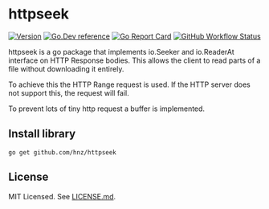 # httpseek

[![Version](https://img.shields.io/github/v/tag/hnz/httpseek?label=version&sort=semver&style=for-the-badge)](https://github.com/hnz/httpseek/tags)
[![Go.Dev reference](https://img.shields.io/badge/go.dev-reference-blue?logo=go&logoColor=white&style=for-the-badge)](https://pkg.go.dev/github.com/hnz/httpseek#section-readme)
[![Go Report Card](https://goreportcard.com/badge/github.com/hnz/httpseek?style=for-the-badge)](https://goreportcard.com/report/github.com/hnz/httpseek)
[![GitHub Workflow Status](https://img.shields.io/github/actions/workflow/status/hnz/httpseek/go.yml?style=for-the-badge)](https://github.com/hnz/httpseek/actions/workflows/go.yml)

httpseek is a go package that implements io.Seeker and io.ReaderAt interface on HTTP Response bodies.
This allows the client to read parts of a file without downloading it entirely.

To achieve this the HTTP Range request is used. If the HTTP server does not support this,
the request will fail.

To prevent lots of tiny http request a buffer is implemented.


Install library
---------------

    go get github.com/hnz/httpseek


License
-------

MIT Licensed. See [LICENSE.md](LICENSE.md).
